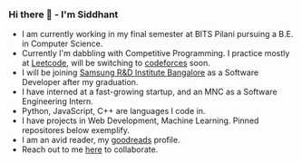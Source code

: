### Hi there 👋 - I'm Siddhant

<!--
**siddhantkhandelwal/siddhantkhandelwal** is a ✨ _special_ ✨ repository because its `README.md` (this file) appears on your GitHub profile.

Here are some ideas to get you started:

- 🔭 I’m currently working on ...
- 🌱 I’m currently learning ...
- 👯 I’m looking to collaborate on ...
- 🤔 I’m looking for help with ...
- 💬 Ask me about ...
- 📫 How to reach me: ...
- 😄 Pronouns: ...
- ⚡ Fun fact: ...
-->

- I am currently working in my final semester at BITS Pilani pursuing a B.E. in Computer Science.
- Currently I'm dabbling with Competitive Programming. I practice mostly at [Leetcode](https://leetcode.com/siddhantrkhandelwal/), will be switching to [codeforces](https://codeforces.com/profile/ahfod) soon.
- I will be joining [Samsung R&D Institute Bangalore](https://research.samsung.com/sri-b) as a Software Developer after my graduation.
- I have interned at a fast-growing startup, and an MNC as a Software Engineering Intern.
- Python, JavaScript, C++ are languages I code in.
- I have projects in Web Development, Machine Learning. Pinned repositores below exemplify.
- I am an avid reader, my [goodreads](https://www.goodreads.com/user/show/97892136-siddhant-khandelwal) profile.
- Reach out to me [here](mailto:siddhantrkhandelwal@gmail.com) to collaborate.
